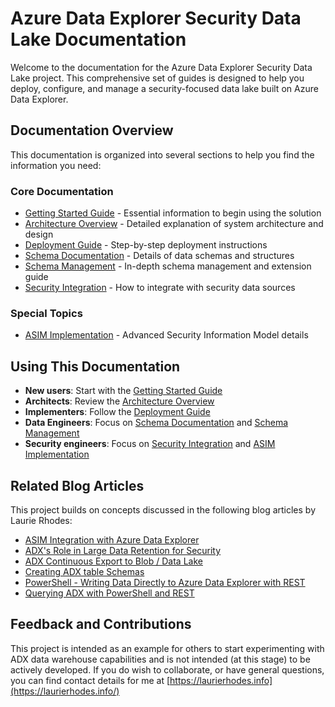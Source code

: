 # Azure Data Explorer Security Data Lake Documentation

Welcome to the documentation for the Azure Data Explorer Security Data Lake project. This comprehensive set of guides is designed to help you deploy, configure, and manage a security-focused data lake built on Azure Data Explorer.

## Documentation Overview

This documentation is organized into several sections to help you find the information you need:

### Core Documentation

- [Getting Started Guide](./getting-started.md) - Essential information to begin using the solution
- [Architecture Overview](./architecture.md) - Detailed explanation of system architecture and design
- [Deployment Guide](./deployment-guide.md) - Step-by-step deployment instructions
- [Schema Documentation](./schema.md) - Details of data schemas and structures
- [Schema Management](./schema-management.md) - In-depth schema management and extension guide
- [Security Integration](./security-integration.md) - How to integrate with security data sources

### Special Topics

- [ASIM Implementation](./asim-implementation.md) - Advanced Security Information Model details

## Using This Documentation

- **New users**: Start with the [Getting Started Guide](./getting-started.md)
- **Architects**: Review the [Architecture Overview](./architecture.md)
- **Implementers**: Follow the [Deployment Guide](./deployment-guide.md)
- **Data Engineers**: Focus on [Schema Documentation](./schema.md) and [Schema Management](./schema-management.md)
- **Security engineers**: Focus on [Security Integration](./security-integration.md) and [ASIM Implementation](./asim-implementation.md)

## Related Blog Articles

This project builds on concepts discussed in the following blog articles by Laurie Rhodes:

- [ASIM Integration with Azure Data Explorer](https://laurierhodes.info/node/176)
- [ADX's Role in Large Data Retention for Security](https://www.laurierhodes.info/node/166)
- [ADX Continuous Export to Blob / Data Lake](https://www.laurierhodes.info/node/158)
- [Creating ADX table Schemas](https://www.laurierhodes.info/node/154)
- [PowerShell - Writing Data Directly to Azure Data Explorer with REST](https://www.laurierhodes.info/node/159)
- [Querying ADX with PowerShell and REST](https://laurierhodes.info/node/160)

## Feedback and Contributions

This project is intended as an example for others to start experimenting with ADX data warehouse capabilities and is not intended (at this stage) to be actively developed.  If you do wish to collaborate, or have general questions, you can find contact details for me at [https://laurierhodes.info](https://laurierhodes.info/)
